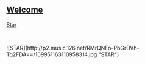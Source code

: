 ## [Welcome  ](https://zkeq.github.io/zkeq/%C2%B7index.htm)

[Star](https://music.163.com/#/song?id=531339045)
  <p>&nbsp;</p> ![STAR](http://p2.music.126.net/RMrQNFo-PbGrDVh-Tq2FDA==/109951163110958314.jpg "STAR")

<audio id="bgmMusic" src="http://music.163.com/song/media/outer/url?id=531339045.mp3" preload="auto" type="audio/mp3" autoplay loop></audio>
